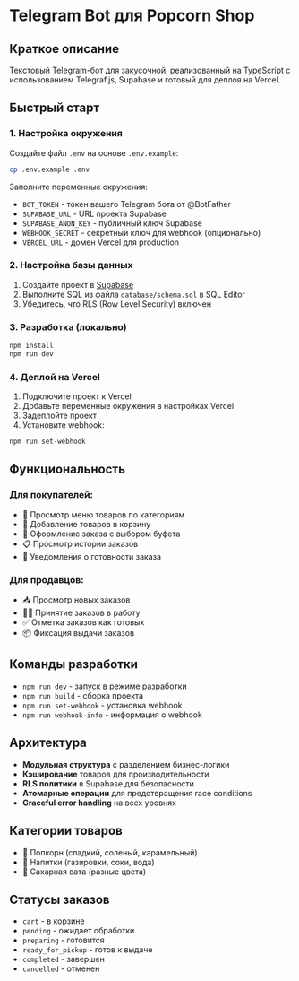 # Telegram Bot для Popcorn Shop

## Краткое описание
Текстовый Telegram-бот для закусочной, реализованный на TypeScript с использованием Telegraf.js, Supabase и готовый для деплоя на Vercel.

## Быстрый старт

### 1. Настройка окружения
Создайте файл `.env` на основе `.env.example`:
```bash
cp .env.example .env
```

Заполните переменные окружения:
- `BOT_TOKEN` - токен вашего Telegram бота от @BotFather
- `SUPABASE_URL` - URL проекта Supabase
- `SUPABASE_ANON_KEY` - публичный ключ Supabase
- `WEBHOOK_SECRET` - секретный ключ для webhook (опционально)
- `VERCEL_URL` - домен Vercel для production

### 2. Настройка базы данных
1. Создайте проект в [Supabase](https://supabase.com)
2. Выполните SQL из файла `database/schema.sql` в SQL Editor
3. Убедитесь, что RLS (Row Level Security) включен

### 3. Разработка (локально)
```bash
npm install
npm run dev
```

### 4. Деплой на Vercel
1. Подключите проект к Vercel
2. Добавьте переменные окружения в настройках Vercel
3. Задеплойте проект
4. Установите webhook:
```bash
npm run set-webhook
```

## Функциональность

### Для покупателей:
- 🍿 Просмотр меню товаров по категориям
- 🛒 Добавление товаров в корзину
- 📝 Оформление заказа с выбором буфета
- 📋 Просмотр истории заказов
- 🔔 Уведомления о готовности заказа

### Для продавцов:
- 📥 Просмотр новых заказов
- 👨‍🍳 Принятие заказов в работу
- ✅ Отметка заказов как готовых
- 📦 Фиксация выдачи заказов

## Команды разработки
- `npm run dev` - запуск в режиме разработки
- `npm run build` - сборка проекта
- `npm run set-webhook` - установка webhook
- `npm run webhook-info` - информация о webhook

## Архитектура
- **Модульная структура** с разделением бизнес-логики
- **Кэширование** товаров для производительности
- **RLS политики** в Supabase для безопасности
- **Атомарные операции** для предотвращения race conditions
- **Graceful error handling** на всех уровнях

## Категории товаров
- 🍿 Попкорн (сладкий, соленый, карамельный)
- 🥤 Напитки (газировки, соки, вода)
- 🍭 Сахарная вата (разные цвета)

## Статусы заказов
- `cart` - в корзине
- `pending` - ожидает обработки
- `preparing` - готовится
- `ready_for_pickup` - готов к выдаче
- `completed` - завершен
- `cancelled` - отменен